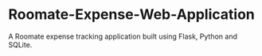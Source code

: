 # Roomate-Expense-Web-Application
A Roomate expense tracking application built using Flask, Python and SQLite.
